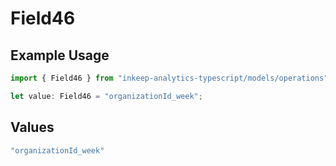 # Field46

## Example Usage

```typescript
import { Field46 } from "inkeep-analytics-typescript/models/operations";

let value: Field46 = "organizationId_week";
```

## Values

```typescript
"organizationId_week"
```